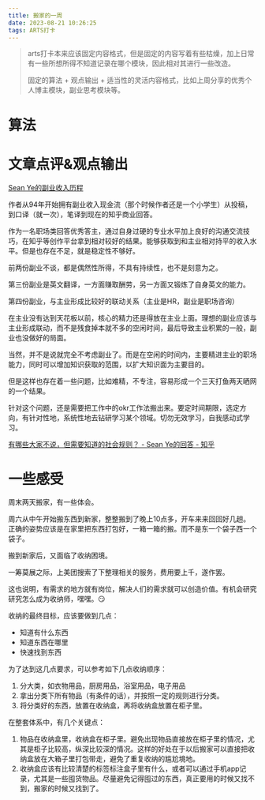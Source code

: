 ```yaml
---
title: 搬家的一周
date: 2023-08-21 10:26:25
tags: ARTS打卡
---
```


> arts打卡本来应该固定内容格式，但是固定的内容写着有些枯燥，加上日常有一些所想所得不知道记录在哪个模块，因此相对其进行一些改造。
>
> 固定的算法 + 观点输出 + 适当性的灵活内容格式，比如上周分享的优秀个人博主模块，副业思考模块等。

# 算法
# 文章点评&观点输出
[Sean Ye的副业收入历程](https://www.zhihu.com/question/617459170/answer/3174062606)

作者从94年开始拥有副业收入现金流（那个时候作者还是一个小学生）从投稿，到口译（就一次），笔译到现在的知乎商业回答。

作为一名职场类回答优秀答主，通过自身过硬的专业水平加上良好的沟通交流技巧，在知乎等创作平台拿到相对较好的结果。能够获取到和主业相对持平的收入水平。但是也存在不足，就是稳定性不够好。

前两份副业不谈，都是偶然性所得，不具有持续性，也不是刻意为之。

第三份副业是英文翻译，一方面赚取酬劳，另一方面又锻炼了自身英文的能力。

第四份副业，与主业形成比较好的联动关系（主业是HR，副业是职场咨询）

在主业没有达到天花板以前，核心的精力还是得放在主业上面。理想的副业应该与主业形成联动，而不是残食掉本就不多的空闲时间，最后导致主业积累的一般，副业也没做好的局面。

当然，并不是说就完全不考虑副业了。而是在空闲的时间内，主要精进主业的职场能力，同时可以增加知识获取的范围，以扩大知识面为主要目的。

但是这样也存在着一些问题，比如难精，不专注，容易形成一个三天打鱼两天晒网的一个结果。

针对这个问题，还是需要把工作中的okr工作法搬出来。要定时间期限，选定方向，有针对性地，系统性地去钻研学习某个领域。切勿无效学习，自我感动式学习。

[有哪些大家不说，但需要知道的社会规则？ - Sean Ye的回答 - 知乎](https://www.zhihu.com/question/64351318/answer/238078976)

# 一些感受
周末两天搬家，有一些体会。

周六从中午开始搬东西到新家，整整搬到了晚上10点多，开车来来回回好几趟。
正确的姿势应该是在家里把东西打包好，一箱一箱的搬。而不是东一个袋子西一个袋子。

搬到新家后，又面临了收纳困境。

一筹莫展之际，上美团搜索了下整理相关的服务，费用要上千，遂作罢。

这也说明，有需求的地方就有岗位，解决人们的需求就可以创造价值。有机会研究研究怎么成为收纳师，嘿嘿。😏

收纳的最终目标，应该要做到几点：
- 知道有什么东西
- 知道东西在哪里
- 快速找到东西

为了达到这几点要求，可以参考如下几点收纳顺序：

1. 分大类，如衣物用品，厨房用品，浴室用品，电子用品
2. 拿出分类下所有物品（有条件的话），并按照一定的规则进行分类。
3. 将分类好的东西，放置在收纳盒，再将收纳盒放置在柜子里。

在整套体系中，有几个关键点：
1. 物品在收纳盒里，收纳盒在柜子里。避免出现物品直接放在柜子里的情况，尤其是柜子比较高，纵深比较深的情况。这样的好处在于以后搬家可以直接把收纳盒放在大箱子里打包带走，避免了重复收纳的尴尬境地。
2. 收纳盒应该有比较清楚的标签标注盒子里有什么，或者可以通过手机app记录，尤其是一些囤货物品。尽量避免记得囤过的东西，真正要用的时候又找不到，搬家的时候又找到了。


